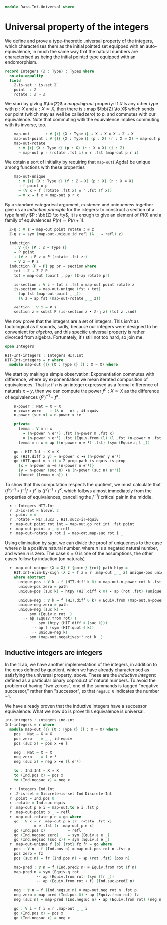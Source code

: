 <!--
```agda
open import 1Lab.Prelude

open import Data.Int hiding (pos ; neg)

import Data.Int.Base as Ind
import Data.Int.HIT as HIT
```
-->

```agda
module Data.Int.Universal where
```

# Universal property of the integers

We define and prove a type-theoretic universal property of the integers,
which characterises them as the initial pointed set equipped with an
auto-equivalence, in much the same way that the natural numbers are
characterised as being the initial pointed type equipped with an
endomorphism.

```agda
record Integers (ℤ : Type) : Typeω where
  no-eta-equality
  field
    ℤ-is-set : is-set ℤ
    point  : ℤ
    rotate : ℤ ≃ ℤ
```

We start by giving $\bb{Z}$ a _mapping-out_ property: If $X$ is any
other type with $p : X$ and $e : X \simeq X$, then there is a map
$\bb{Z} \to X$ which sends our point (which may as well be called
_zero_) to $p$, and commutes with our equivalence. Note that commuting
with the equivalence implies commuting with its inverse, too.

```agda
    map-out       : ∀ {ℓ} {X : Type ℓ} → X → X ≃ X → ℤ → X
    map-out-point : ∀ {ℓ} {X : Type ℓ} (p : X) (r : X ≃ X) → map-out p r point ≡ p
    map-out-rotate
      : ∀ {ℓ} {X : Type ℓ} (p : X) (r : X ≃ X) (i : ℤ)
      → map-out p r (rotate .fst i) ≡ r .fst (map-out p r i)
```

We obtain a sort of initiality by requiring that `map-out`{.Agda} be
unique among functions with these properties.

```agda
    map-out-unique
      : ∀ {ℓ} {X : Type ℓ} (f : ℤ → X) {p : X} {r : X ≃ X}
      → f point ≡ p
      → (∀ x → f (rotate .fst x) ≡ r .fst (f x))
      → ∀ x → f x ≡ map-out p r x
```

By a standard categorical argument, existence and uniqueness together give us an
*induction principle* for the integers: to construct a section of a type family
$P : \bb{Z} \to \ty$, it is enough to give an element of $P(0)$ and a family of
equivalences $P(n) \simeq P(n + 1)$.

```agda
  ℤ-η : ∀ z → map-out point rotate z ≡ z
  ℤ-η z = sym (map-out-unique id refl (λ _ → refl) z)

  induction
    : ∀ {ℓ} {P : ℤ → Type ℓ}
    → P point
    → (∀ z → P z ≃ P (rotate .fst z))
    → ∀ z → P z
  induction {P = P} pp pr = section where
    tot : ℤ → Σ ℤ P
    tot = map-out (point , pp) (Σ-ap rotate pr)

    is-section : ∀ z → tot z .fst ≡ map-out point rotate z
    is-section = map-out-unique (fst ∘ tot)
      (ap fst (map-out-point _ _))
      (λ z → ap fst (map-out-rotate _ _ z))

    section : ∀ z → P z
    section z = subst P (is-section z ∙ ℤ-η z) (tot z .snd)
```

<!--
```agda
  map-out-rotate-inv
    : ∀ {ℓ} {X : Type ℓ} (p : X) (r : X ≃ X) (i : ℤ)
    → map-out p r (Equiv.from rotate i)
    ≡ Equiv.from r (map-out p r i)
  map-out-rotate-inv p r i =
      sym (Equiv.η r _)
    ·· ap (Equiv.from r) (sym (map-out-rotate p r _))
    ·· ap (Equiv.from r ∘ map-out p r) (Equiv.ε rotate i)
```
-->

We now prove that the integers are a set of integers. This isn't as
tautological as it sounds, sadly, because our integers were designed to
be convenient for _algebra_, and this specific universal property is
rather divorced from algebra. Fortunately, it's still not too hard, so
join me.

```agda
open Integers

HIT-Int-integers : Integers HIT.Int
HIT-Int-integers = r where
  module map-out {ℓ} {X : Type ℓ} (l : X ≃ X) where
```

We start by making a simple observation: Exponentiation commutes with
difference, where by exponentiation we mean iterated composition of
equivalences. That is: if $n$ is an integer expressed as a formal
difference of naturals $x - y$, then we can compute the power $f^n : X
\simeq X$ as the difference of equivalences $(f^y)^{-1} \circ f^x$.

```agda
    n-power : Nat → X ≃ X
    n-power zero    = (λ x → x) , id-equiv
    n-power (suc x) = n-power x ∙e l

    private
      lemma : ∀ m n x
        → (n-power n e⁻¹) .fst (n-power m .fst x)
        ≡ (n-power n e⁻¹) .fst (Equiv.from (l) (l .fst (n-power m .fst x)))
      lemma m n x = ap ((n-power n e⁻¹) .fst) (sym (Equiv.η l _))

    go : HIT.Int → X ≃ X
    go (HIT.diff x y) = n-power x ∙e (n-power y e⁻¹)
    go (HIT.quot m n i) = Σ-prop-path is-equiv-is-prop
      {x = n-power m ∙e (n-power n e⁻¹)}
      {y = n-power (suc m) ∙e (n-power (suc n) e⁻¹)}
      (funext (lemma m n)) i
```

To show that this computation respects the quotient, we must calculate
that $(f^y)^{-1} \circ f^{-1}f \circ f^x$ is $(f^y)^{-1} \circ f^x$,
which follows almost immediately from the properties of equivalences,
cancelling the $f^{-1}f$ critical pair in the middle.

<!--
```agda
    negatives   : ∀ k x → Equiv.from (n-power k) (l .fst x) ≡ l .fst (Equiv.from (n-power k) x)
    negatives⁻¹ : ∀ k x → Equiv.from (n-power k) (Equiv.from l x) ≡ Equiv.from l (Equiv.from (n-power k) x)

    negatives zero x = refl
    negatives (suc k) x =
        ap (Equiv.from (n-power k)) (Equiv.η l x)
      ∙ sym (ap (l .fst) (negatives⁻¹ k x) ∙ Equiv.ε l _)

    negatives⁻¹ zero x = refl
    negatives⁻¹ (suc k) x = negatives⁻¹ k _

    abstract
      map-suc : ∀ i x → go (HIT.sucℤ i) .fst x ≡ l .fst (go i .fst x)
      map-suc = HIT.Int-elim-by-sign
        (λ i → ∀ x → go (HIT.sucℤ i) .fst x ≡ l .fst (go i .fst x))
        (λ _ _ → refl)
        negatives
        (λ _ → refl)
```
-->

```agda
  r : Integers HIT.Int
  r .ℤ-is-set = hlevel 2
  r .point = 0
  r .rotate = HIT.sucℤ , HIT.sucℤ-is-equiv
  r .map-out point rot int = map-out.go rot int .fst point
  r .map-out-point p _ = refl
  r .map-out-rotate p rot i = map-out.map-suc rot i _
```

Using elimination by _sign_, we can divide the proof of uniqueness to
the case where $n$ is a positive natural number, where $n$ is a negated
natural number, and when $n$ is zero. The case $n = 0$ is one of the
assumptions, the other cases follow by induction (on naturals).

```agda
  r .map-out-unique {X = X} f {point} {rot} path htpy =
    HIT.Int-elim-by-sign (λ z → f z ≡ r .map-out _ _ z) unique-pos unique-neg path
    where abstract
      unique-pos : ∀ k → f (HIT.diff k 0) ≡ map-out.n-power rot k .fst point
      unique-pos zero = path
      unique-pos (suc k) = htpy (HIT.diff k 0) ∙ ap (rot .fst) (unique-pos k)

      unique-neg : ∀ k → f (HIT.diff 0 k) ≡ Equiv.from (map-out.n-power rot k) point
      unique-neg zero = path
      unique-neg (suc k) =
           sym (Equiv.η rot _)
        ·· ap (Equiv.from rot) (
               sym (htpy (HIT.diff 0 (suc k)))
            ·· ap f (sym (HIT.quot 0 k))
            ·· unique-neg k)
        ·· sym (map-out.negatives⁻¹ rot k _)
```

## Inductive integers are integers

In the 1Lab, we have another implementation of the integers, in addition
to the ones defined by quotient, which we have already characterised as
satisfying the universal property, above. These are the _inductive
integers_: defined as a particular binary coproduct of natural numbers.
To avoid the problem of having "two zeroes", one of the summands is
tagged "negative successor," rather than "successor", so that `negsuc 0`
indicates the number $-1$.

We have already proven that the inductive integers have a successor
equivalence: What we now do is prove this equivalence is universal.

```agda
Int-integers : Integers Ind.Int
Int-integers = r where
  module map-out {ℓ} {X : Type ℓ} (l : X ≃ X) where
    pos : Nat → X ≃ X
    pos zero    = _ , id-equiv
    pos (suc x) = pos x ∙e l

    neg : Nat → X ≃ X
    neg zero    = l e⁻¹
    neg (suc x) = neg x ∙e (l e⁻¹)

    to : Ind.Int → X ≃ X
    to (Ind.pos x) = pos x
    to (Ind.negsuc x) = neg x

  r : Integers Ind.Int
  r .ℤ-is-set = Discrete→is-set Ind.Discrete-Int
  r .point = Ind.pos 0
  r .rotate = Ind.suc-equiv
  r .map-out p e i = map-out.to e i .fst p
  r .map-out-point p _ = refl
  r .map-out-rotate p e = go where
    go : ∀ x → r .map-out p e (r .rotate .fst x)
             ≡ e .fst (r .map-out p e x)
    go (Ind.pos x)          = refl
    go (Ind.negsuc zero)    = sym (Equiv.ε e _)
    go (Ind.negsuc (suc x)) = sym (Equiv.ε e _)
  r .map-out-unique f {p} {rot} fz fr = go where
    pos : ∀ n → f (Ind.pos n) ≡ map-out.pos rot n .fst p
    pos zero = fz
    pos (suc n) = fr (Ind.pos n) ∙ ap (rot .fst) (pos n)

    map-pred : ∀ n → f (Ind.predℤ n) ≡ Equiv.from rot (f n)
    map-pred n = sym (Equiv.η rot _)
              ·· ap (Equiv.from rot) (sym (fr _))
              ·· ap (Equiv.from rot ∘ f) (Ind.suc-predℤ n)

    neg : ∀ n → f (Ind.negsuc n) ≡ map-out.neg rot n .fst p
    neg zero = map-pred (Ind.pos 0) ∙ ap (Equiv.from rot) fz
    neg (suc n) = map-pred (Ind.negsuc n) ∙ ap (Equiv.from rot) (neg n)

    go : ∀ i → f i ≡ r .map-out _ _ i
    go (Ind.pos x) = pos x
    go (Ind.negsuc x) = neg x
```

